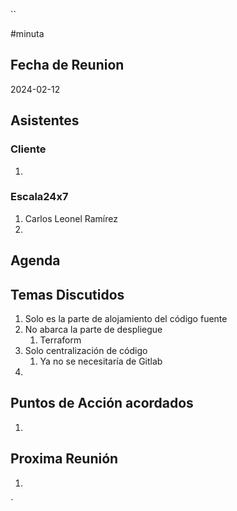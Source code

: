``

#minuta
## Fecha de Reunion
2024-02-12

## Asistentes

### Cliente
1. 
### Escala24x7
1. Carlos Leonel Ramírez
2. 

## Agenda

## Temas Discutidos
1. Solo es la parte de alojamiento del código fuente
2. No abarca la parte de despliegue
	1. Terraform
3. Solo centralización de código
	1. Ya no se necesitaría de Gitlab
4. 

## Puntos de Acción acordados
1. 

## Proxima Reunión
1.  

`